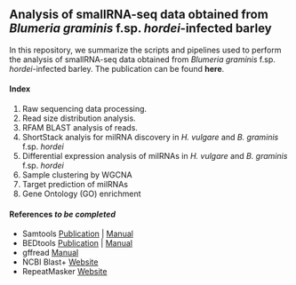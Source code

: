 ## Analysis of smallRNA-seq data obtained from *Blumeria graminis* f.sp. *hordei*-infected barley

In this repository, we summarize the scripts and pipelines used to perform the analysis of smallRNA-seq data obtained from *Blumeria graminis* f.sp. *hordei*-infected barley. The publication can be found **here**.

#### Index

01. Raw sequencing data processing.
02. Read size distribution analysis.
03. RFAM BLAST analysis of reads. 
04. ShortStack analyis for milRNA discovery in *H. vulgare* and *B. graminis* f.sp. *hordei*
05. Differential expression analysis of milRNAs in *H. vulgare* and *B. graminis* f.sp. *hordei*
06. Sample clustering by WGCNA
07. Target prediction of milRNAs
08. Gene Ontology (GO) enrichment

#### References *to be completed*

- Samtools [Publication](https://academic.oup.com/bioinformatics/article/25/16/2078/204688) | [Manual](http://www.htslib.org/doc/)
- BEDtools [Publication](https://academic.oup.com/bioinformatics/article-lookup/doi/10.1093/bioinformatics/btq033) | [Manual](https://bedtools.readthedocs.io/en/latest/)
- gffread [Manual](http://ccb.jhu.edu/software/stringtie/gff.shtml)
- NCBI Blast+ [Website](https://www.ncbi.nlm.nih.gov/books/NBK279690/)
- RepeatMasker [Website](http://www.repeatmasker.org)
